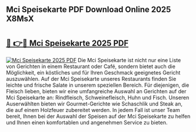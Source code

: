 ## Mci Speisekarte PDF Download Online 2025 X8MsX

# <h2><a href="http://gcd80v.nevu.top/?p=Mci+Speisekarte">🔗 👉🔴 Mci Speisekarte 2025 PDF</a></h2>

[![Mci Speisekarte 2025 PDF](https://i.imgur.com/dBaPXMq.png)](http://gcd80v.nevu.top/?p=Mci+Speisekarte)
Die Mci Speisekarte ist nicht nur eine Liste von Gerichten in einem Restaurant oder Café, sondern bietet auch die Möglichkeit, ein köstliches und für Ihren Geschmack geeignetes Gericht auszuwählen. Auf der Mci Speisekarte unseres Restaurants finden Sie leichte und frische Salate in unserem speziellen Bereich. Für diejenigen, die Fleisch lieben, bieten wir eine umfangreiche Auswahl an Gerichten auf der Mci Speisekarte an: Rindfleisch, Schweinefleisch, Huhn und Fisch. Unseren Auserwählten bieten wir Gourmet-Gerichte wie Schaschlik und Steak an, die auf einem Holzfeuer zubereitet werden. In jedem Fall ist unser Team bereit, Ihnen bei der Auswahl der Speisen auf der Mci Speisekarte zu helfen und Ihnen einen komfortablen und angenehmen Service zu bieten.
